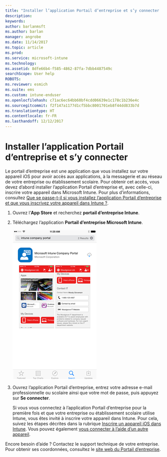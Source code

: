 ```yaml
---
title: "Installer l’application Portail d’entreprise et s’y connecter | Microsoft Docs"
description: 
keywords: 
author: barlanmsft
ms.author: barlan
manager: angrobe
ms.date: 11/14/2017
ms.topic: article
ms.prod: 
ms.service: microsoft-intune
ms.technology: 
ms.assetid: 8dfe66b4-f585-4862-87fa-7dbb4487549c
searchScope: User help
ROBOTS: 
ms.reviewer: esmich
ms.suite: ems
ms.custom: intune-enduser
ms.openlocfilehash: c71ac6ec64bb60bf4cdd06639e1c178c1b236e4c
ms.sourcegitcommit: f2f147a1177d1cf5bbc8001701eb8f44dd833b7d
ms.translationtype: HT
ms.contentlocale: fr-FR
ms.lasthandoff: 12/12/2017
---
```

# <a name="install-and-sign-in-to-the-company-portal-app"></a>Installer l’application Portail d’entreprise et s’y connecter

Le portail d’entreprise est une application que vous installez sur votre appareil iOS pour avoir accès aux applications, à la messagerie et au réseau de votre entreprise ou établissement scolaire.  Pour obtenir cet accès, vous devez d’abord installer l’application Portail d’entreprise et, avec celle-ci, inscrire votre appareil dans Microsoft Intune. Pour plus d’informations, consultez [Que se passe-t-il si vous installez l’application Portail d’entreprise et que vous inscrivez votre appareil dans Intune ?](what-happens-if-you-install-the-company-portal-app-and-enroll-your-device-in-intune-ios.md).

1.  Ouvrez l’**App Store** et recherchez **portail d’entreprise Intune**.

2.  Téléchargez l’application **Portail d’entreprise Microsoft Intune**.

    ![Télécharger l’application Portail d’entreprise Intune](./media/ios-cpinstall-1-cpinstore.png)

3.  Ouvrez l’application Portail d’entreprise, entrez votre adresse e-mail professionnelle ou scolaire ainsi que votre mot de passe, puis appuyez sur **Se connecter**.

    Si vous vous connectez à l’application Portail d’entreprise pour la première fois et que votre entreprise ou établissement scolaire utilise Intune, vous êtes invité à inscrire votre appareil dans Intune. Pour cela, suivez les étapes décrites dans la rubrique [Inscrire un appareil iOS dans Intune](enroll-your-device-in-intune-ios.md). Vous pouvez également [vous connecter à l’aide d’un autre appareil](https://docs.microsoft.com/intune-user-help/sign-in-to-the-company-portal#signing-in-from-another-device).

Encore besoin d’aide ? Contactez le support technique de votre entreprise. Pour obtenir ses coordonnées, consultez le [site web du Portail d’entreprise](https://portal.manage.microsoft.com#HelpDeskDialog).
